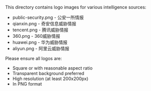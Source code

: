 This directory contains logo images for various intelligence sources:

- public-security.png - 公安一所情报
- qianxin.png - 奇安信息威胁情报
- tencent.png - 腾讯威胁情报
- 360.png - 360威胁情报
- huawei.png - 华为威胁情报
- aliyun.png - 阿里云威胁情报

Please ensure all logos are:
- Square or with reasonable aspect ratio
- Transparent background preferred
- High resolution (at least 200x200px)
- In PNG format
